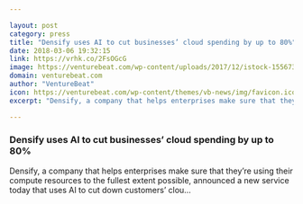 ```yaml
---

layout: post
category: press
title: "Densify uses AI to cut businesses’ cloud spending by up to 80%"
date: 2018-03-06 19:32:15
link: https://vrhk.co/2FsOGcG
image: https://venturebeat.com/wp-content/uploads/2017/12/istock-155673118-e1513193168424.jpg?fit=1200%2C697&strip=all
domain: venturebeat.com
author: "VentureBeat"
icon: https://venturebeat.com/wp-content/themes/vb-news/img/favicon.ico
excerpt: "Densify, a company that helps enterprises make sure that they’re using their compute resources to the fullest extent possible, announced a new service today that uses AI to cut down customers’ clou…"

---
```


### Densify uses AI to cut businesses’ cloud spending by up to 80%

Densify, a company that helps enterprises make sure that they’re using their compute resources to the fullest extent possible, announced a new service today that uses AI to cut down customers’ clou…